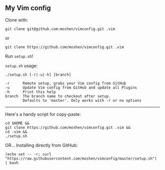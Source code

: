 ## My Vim config

Clone with:

    git clone git@github.com:moshen/vimconfig.git .vim

or

    git clone https://github.com/moshen/vimconfig.git .vim

Run `setup.sh`!

`setup.sh` usage:

    ./setup.sh [-r|-u|-h] [branch]

    -r      Remote setup, grabs your Vim config from GitHub
    -u      Update Vim config from GitHub and update all Plugins
    -h      Print this help
    branch  The branch name to checkout after setup.
            Defaults to 'master'. Only works with -r or no options

---------------------------------------

Here's a handy script for copy-paste:

    cd $HOME &&
    git clone https://github.com/moshen/vimconfig.git .vim &&
    cd .vim &&
    ./setup.sh

OR... Installing directly from GitHub:

    (echo set -- -r; curl "https://raw.githubusercontent.com/moshen/vimconfig/master/setup.sh") | bash

